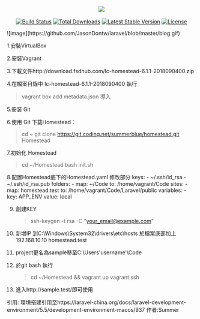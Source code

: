 <p align="center"><img src="https://laravel.com/assets/img/components/logo-laravel.svg"></p>

<p align="center">
<a href="https://travis-ci.org/laravel/framework"><img src="https://travis-ci.org/laravel/framework.svg" alt="Build Status"></a>
<a href="https://packagist.org/packages/laravel/framework"><img src="https://poser.pugx.org/laravel/framework/d/total.svg" alt="Total Downloads"></a>
<a href="https://packagist.org/packages/laravel/framework"><img src="https://poser.pugx.org/laravel/framework/v/stable.svg" alt="Latest Stable Version"></a>
<a href="https://packagist.org/packages/laravel/framework"><img src="https://poser.pugx.org/laravel/framework/license.svg" alt="License"></a>
</p>
![image](https://github.com/JasonDontw/laravel/blob/master/blog.gif)

1.安裝VirtualBox

2.安裝Vagrant

3.下載文件http://download.fsdhub.com/lc-homestead-6.1.1-2018090400.zip

4.在檔案目錄中 lc-homestead-6.1.1-2018090400 執行
  > vagrant box add metadata.json
  導入
  
5.安装 Git

6.使用 Git 下载Homestead：
   > cd ~
   > git clone https://git.coding.net/summerblue/homestead.git Homestead
   
7.初始化 Homestead
   > cd ~/Homestead
   > bash init.sh
   
8.配置Homestead底下的Homestead.yaml
   修改部分
   keys:
    - ~/.ssh/id_rsa
    - ~/.ssh/id_rsa.pub
   folders:
    - map: ~/Code
      to: /home/vagrant/Code
   sites:
    - map: homestead.test
      to: /home/vagrant/Code/Laravel/public
   variables:
    - key: APP_ENV
      value: local
      
9. 創建KEY 
    > ssh-keygen -t rsa -C "your_email@example.com"

10. 新增IP
   到C:\Windows\System32\drivers\etc\hosts
   於檔案底部加上
   192.168.10.10  homestead.test
   
11. project更名為sample移至C:\Users\'username'\Code

12. 於git bash 執行
    > cd ~/Homestead && vagrant up
    > vagrant ssh
13. 進入http://sample.test/即可使用


引用:
環境搭建引用至https://laravel-china.org/docs/laravel-development-environment/5.5/development-environment-macos/937
作者:Summer
